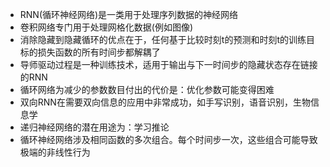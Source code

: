 - RNN(循环神经网络)是一类用于处理序列数据的神经网络
- 卷积网络专门用于处理网格化数据(例如图像)
- 消除隐藏到隐藏循环的优点在于，任何基于比较时刻t的预测和时刻t的训练目标的损失函数的所有时间步都解耦了
- 导师驱动过程是一种训练技术，适用于输出与下一时间步的隐藏状态存在链接的RNN
- 循环网络为减少的参数数目付出的代价是：优化参数可能变得困难
- 双向RNN在需要双向信息的应用中非常成功，如手写识别，语音识别，生物信息学
- 递归神经网络的潜在用途为：学习推论
- 循环神经网络涉及相同函数的多次组合。每个时间步一次，这些组合可能导致极端的非线性行为
